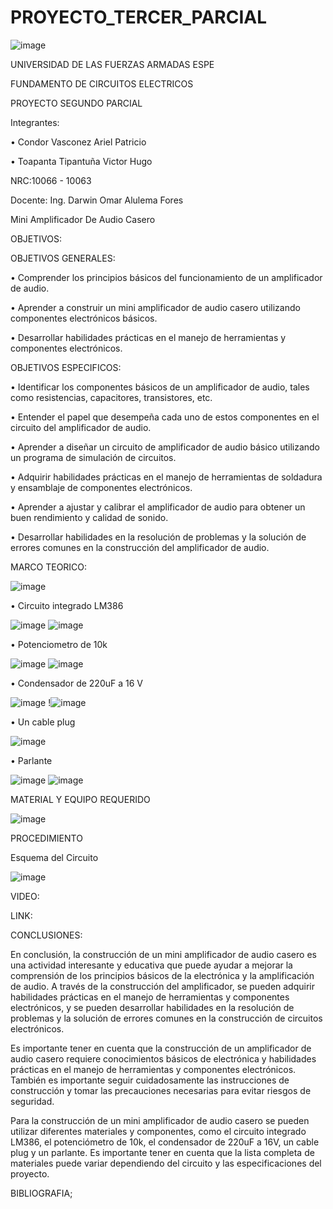 # PROYECTO_TERCER_PARCIAL
![image](https://user-images.githubusercontent.com/117923992/212757769-4c6126b4-fdc2-4544-8ae9-0ce546c8f8a1.png)

UNIVERSIDAD DE LAS FUERZAS ARMADAS ESPE

FUNDAMENTO DE CIRCUITOS ELECTRICOS

PROYECTO SEGUNDO PARCIAL

Integrantes:

• Condor Vasconez Ariel Patricio

• Toapanta Tipantuña Victor Hugo

NRC:10066 - 10063

Docente: Ing. Darwin Omar Alulema Fores

Mini Amplificador De Audio Casero

OBJETIVOS:

OBJETIVOS GENERALES:

• Comprender los principios básicos del funcionamiento de un amplificador de audio.

• Aprender a construir un mini amplificador de audio casero utilizando componentes electrónicos básicos.

• Desarrollar habilidades prácticas en el manejo de herramientas y componentes electrónicos.

OBJETIVOS ESPECIFICOS:

• Identificar los componentes básicos de un amplificador de audio, tales como resistencias, capacitores, transistores, etc.

• Entender el papel que desempeña cada uno de estos componentes en el circuito del amplificador de audio.

• Aprender a diseñar un circuito de amplificador de audio básico utilizando un programa de simulación de circuitos.

• Adquirir habilidades prácticas en el manejo de herramientas de soldadura y ensamblaje de componentes electrónicos.

• Aprender a ajustar y calibrar el amplificador de audio para obtener un buen rendimiento y calidad de sonido.

• Desarrollar habilidades en la resolución de problemas y la solución de errores comunes en la construcción del amplificador de audio.

MARCO TEORICO:

![image](https://user-images.githubusercontent.com/117923992/221863878-3a684d8c-0915-4bb3-8ec7-e06301be01c0.png)

• Circuito integrado LM386

![image](https://user-images.githubusercontent.com/117923992/221863343-c6731b96-a6f9-466e-bcea-e8e942ebc8d5.png)
![image](https://user-images.githubusercontent.com/117923992/221863400-940b31f5-82e9-460e-a239-666ab9a2098d.png)

• Potenciometro de 10k 

![image](https://user-images.githubusercontent.com/117923992/221866116-427d7681-9415-4a1d-b054-2e9e4985a9ce.png)
![image](https://user-images.githubusercontent.com/117923992/221865862-7efd8415-8772-4500-b934-2679df0fe4c3.png)

• Condensador de 220uF a 16 V

![image](https://user-images.githubusercontent.com/117923992/221866486-0b7b6458-135f-44a1-a5a9-2e29b9a0923c.png)
!![image](https://user-images.githubusercontent.com/117923992/221866633-8df28bf2-60f1-4f09-a540-1c886fe67ecf.png)

• Un cable  plug

![image](https://user-images.githubusercontent.com/117923992/221864765-5025deb3-0f90-4bb1-bca8-5b8fe0b81363.png)

• Parlante

![image](https://user-images.githubusercontent.com/117923992/221865034-852ce81e-af3c-466f-8ee7-46c43e96c070.png)
![image](https://user-images.githubusercontent.com/117923992/221865666-76be223c-a044-4f9c-ae88-4d39f5469fd3.png)

MATERIAL Y EQUIPO REQUERIDO

![image](https://user-images.githubusercontent.com/117923992/221859820-339d9472-c24b-41b1-bdce-05535009fa78.png)

PROCEDIMIENTO

Esquema del Circuito 

![image](https://user-images.githubusercontent.com/117923992/221867167-8d10ef21-0c68-4519-b714-f8ff3dbb4e88.png)

VIDEO:

LINK:

CONCLUSIONES:

En conclusión, la construcción de un mini amplificador de audio casero es una actividad interesante y educativa que puede ayudar a mejorar la comprensión de los principios básicos de la electrónica y la amplificación de audio. A través de la construcción del amplificador, se pueden adquirir habilidades prácticas en el manejo de herramientas y componentes electrónicos, y se pueden desarrollar habilidades en la resolución de problemas y la solución de errores comunes en la construcción de circuitos electrónicos.

Es importante tener en cuenta que la construcción de un amplificador de audio casero requiere conocimientos básicos de electrónica y habilidades prácticas en el manejo de herramientas y componentes electrónicos. También es importante seguir cuidadosamente las instrucciones de construcción y tomar las precauciones necesarias para evitar riesgos de seguridad.

Para la construcción de un mini amplificador de audio casero se pueden utilizar diferentes materiales y componentes, como el circuito integrado LM386, el potenciómetro de 10k, el condensador de 220uF a 16V, un cable plug y un parlante. Es importante tener en cuenta que la lista completa de materiales puede variar dependiendo del circuito y las especificaciones del proyecto.

BIBLIOGRAFIA;




























